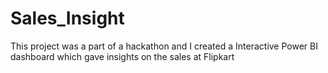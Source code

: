 # Sales_Insight
This project was a part of a hackathon and I created a Interactive Power BI dashboard which gave insights on the sales at Flipkart
